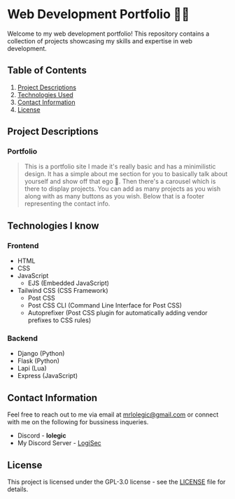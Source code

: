 # Web Development Portfolio 👨‍💻

Welcome to my web development portfolio! This repository contains a collection of projects showcasing my skills and expertise in web development.

## Table of Contents
1. [Project Descriptions](#project-descriptions)
2. [Technologies Used](#technologies-used)
3. [Contact Information](#contact-information)
4. [License](#license)

## Project Descriptions

### Portfolio
> This is a portfolio site I made it's really basic and has a minimilistic design. It has a simple about me section for you to basically talk about yourself and show off that ego :troll:. Then there's a carousel which is there to display projects. You can add as many projects as you wish along with as many buttons as you wish. Below that is a footer representing the contact info.

## Technologies I know

### Frontend
- HTML
- CSS
- JavaScript
  - EJS (Embedded JavaScript)
- Tailwind CSS (CSS Framework)
  - Post CSS
  - Post CSS CLI (Command Line Interface for Post CSS)
  - Autoprefixer (Post CSS plugin for automatically adding vendor prefixes to CSS rules)

### Backend
- Django (Python)
- Flask (Python)
- Lapi (Lua)
- Express (JavaScript)

## Contact Information
Feel free to reach out to me via email at mrlolegic@gmail.com or connect with me on the following for bussiness inqueries.
- Discord - **lolegic**
- My Discord Server - [LogiSec](https://discord.gg/QWNZ9V4xzj)

## License
This project is licensed under the GPL-3.0 license - see the [LICENSE](LICENSE) file for details.
